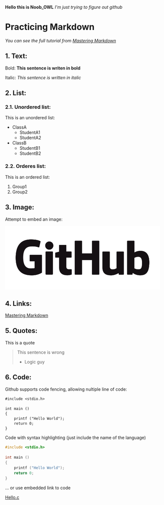 **Hello this is Noob_OWL**
*I'm just trying to figure out github*

# Practicing Markdown
*You can see the full tutorial from [Mastering Markdown](https://guides.github.com/features/mastering-markdown/)*
## 1. Text:
  Bold:
  **This sentence is writen in bold**

  Italic: 
  *This sentence is written in italic*
  
## 2. List:
### 2.1. Unordered list:

This is an unordered list:

* ClassA
  * StudentA1
  * StudentA2
* ClassB
  * StudentB1
  * StudentB2

### 2.2. Orderes list:

This is an ordered list:

1. Group1
1. Group2

## 3. Image:

Attempt to embed an image:

![Github Text Logo](GitHub_Logo.png)

## 4. Links:

[Mastering Markdown](https://guides.github.com/features/mastering-markdown/)

## 5. Quotes:

This is a quote

> This sentence is wrong
> - Logic guy

## 6. Code:

Github supports code fencing, allowing nultiple line of code:

```
#include <stdio.h>

int main ()
{
    printf ("Hello World");
    return 0;
}
```

Code with syntax highlighting (just include the name of the language)

```C
#include <stdio.h>

int main ()
{
    printf ("Hello World");
    return 0;
}
```

... or use embedded link to code

[Hello.c](Hello.c)
